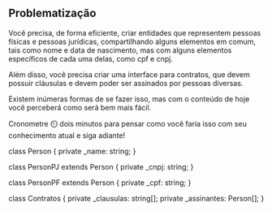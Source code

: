 ## Problematização

Você precisa, de forma eficiente, criar entidades que representem pessoas físicas e pessoas jurídicas, compartilhando alguns elementos em comum, tais como nome e data de nascimento, mas com alguns elementos específicos de cada uma delas, como cpf e cnpj.

Além disso, você precisa criar uma interface para contratos, que devem possuir cláusulas e devem poder ser assinados por pessoas diversas.

Existem inúmeras formas de se fazer isso, mas com o conteúdo de hoje você perceberá como será bem mais fácil.

Cronometre ⏲️ dois minutos para pensar como você faria isso com seu conhecimento atual e siga adiante!

class Person {
  private _name: string;
}

class PersonPJ extends Person {
  private _cnpj: string;
}

class PersonPF extends Person {
  private _cpf: string;
}

class Contratos {
  private _clausulas: string[];
  private _assinantes: Person[];
}